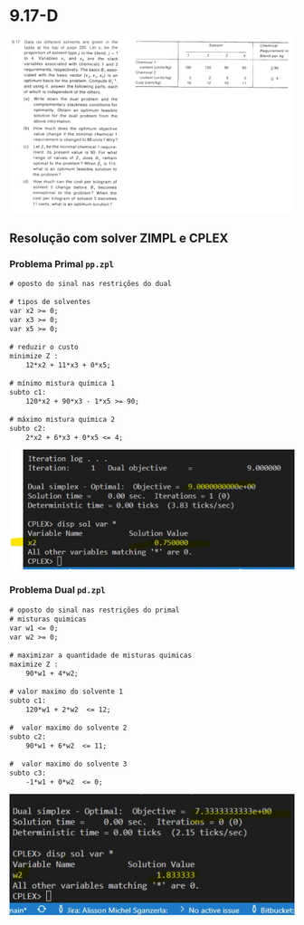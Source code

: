 # 9.17-D

![image](../../resources/9-17.PNG)

<!-- ## Resolução com planilhas

### Problema Primal

![image](resources/pp-planilha.jpg)

### Problema Dual

![image](resources/pd-planilha.jpg) -->

## Resolução com solver ZIMPL e CPLEX

### Problema Primal `pp.zpl`

    # oposto do sinal nas restrições do dual

    # tipos de solventes
    var x2 >= 0;   
    var x3 >= 0; 
    var x5 >= 0; 

    # reduzir o custo
    minimize Z : 
        12*x2 + 11*x3 + 0*x5;

    # mínimo mistura química 1
    subto c1: 
        120*x2 + 90*x3 - 1*x5 >= 90;
        
    # máximo mistura química 2
    subto c2:
        2*x2 + 6*x3 + 0*x5 <= 4;

![image](resources/pp.jpg)

### Problema Dual `pd.zpl`

    # oposto do sinal nas restrições do primal
    # misturas quimicas
    var w1 <= 0; 
    var w2 >= 0; 

    # maximizar a quantidade de misturas quimicas
    maximize Z : 
        90*w1 + 4*w2;

    # valor maximo do solvente 1
    subto c1: 
        120*w1 + 2*w2  <= 12;
        
    #  valor maximo do solvente 2
    subto c2:
        90*w1 + 6*w2  <= 11;

    #  valor maximo do solvente 3
    subto c3:
        -1*w1 + 0*w2  <= 0;

![image](resources/pd.jpg)
